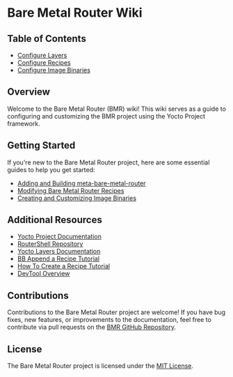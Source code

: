 # Bare Metal Router Wiki

## Table of Contents

- [Configure Layers](layers.md)
- [Configure Recipes](recipes.md)
- [Configure Image Binaries](image_target.md)

## Overview

Welcome to the Bare Metal Router (BMR) wiki! This wiki serves as a guide to configuring and customizing the BMR project using the Yocto Project framework.

## Getting Started

If you're new to the Bare Metal Router project, here are some essential guides to help you get started:

- [Adding and Building meta-bare-metal-router](meta_bare_metal_router.md)
- [Modifying Bare Metal Router Recipes](modify_recipes.md)
- [Creating and Customizing Image Binaries](customize_image.md)

## Additional Resources

- [Yocto Project Documentation](https://www.yoctoproject.org/docs/)
- [RouterShell Repository](https://github.com/mgarcia01752/RouterShell)
- [Yocto Layers Documentation](https://docs.yoctoproject.org/dev/dev-manual/layers.html)
- [BB Append a Recipe Tutorial](https://www.youtube.com/watch?v=IxXSABanxEQ)
- [How To Create a Recipe Tutorial](https://www.youtube.com/watch?v=YSITCPhk_qU)
- [DevTool Overview](https://www.youtube.com/watch?v=HfbwRfurNfM)

## Contributions

Contributions to the Bare Metal Router project are welcome! If you have bug fixes, new features, or improvements to the documentation, feel free to contribute via pull requests on the [BMR GitHub Repository](https://github.com/yocto/bare-metal-router).

## License

The Bare Metal Router project is licensed under the [MIT License](https://opensource.org/licenses/MIT).
